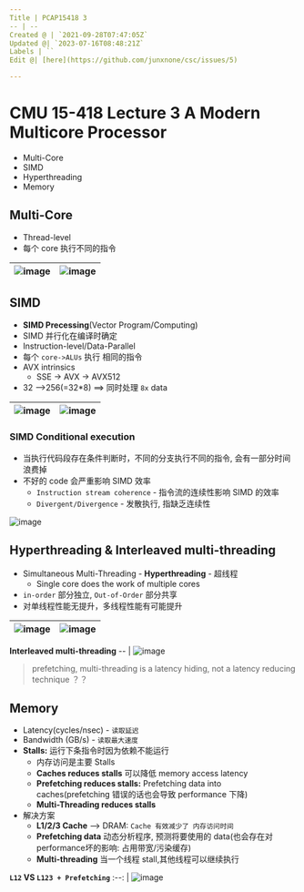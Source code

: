 ```yaml
---
Title | PCAP15418 3
-- | --
Created @ | `2021-09-28T07:47:05Z`
Updated @| `2023-07-16T08:48:21Z`
Labels | ``
Edit @| [here](https://github.com/junxnone/csc/issues/5)

---
```

# CMU 15-418 Lecture 3 A Modern Multicore Processor

- Multi-Core
- SIMD
- Hyperthreading
- Memory

## Multi-Core
- Thread-level
- 每个 core 执行不同的指令


![image](https://user-images.githubusercontent.com/2216970/139568350-7b1d388a-7b0a-4c78-8979-dc7b18d85b8e.png)| ![image](https://user-images.githubusercontent.com/2216970/139568205-c5e17a32-8edc-4a08-b439-60d2fd63ab02.png)
-- | --

## SIMD
- **SIMD Precessing**(Vector Program/Computing)
- SIMD 并行化在编译时确定
- Instruction-level/Data-Parallel
- 每个 `core->ALUs` 执行 相同的指令
- AVX intrinsics 
  - SSE -> AVX -> AVX512
- 32 -->256(=32*8) ==> 同时处理 `8x` data 

![image](https://user-images.githubusercontent.com/2216970/139568239-41126d20-e497-43d6-9b49-f16db9d6f4db.png) | ![image](https://user-images.githubusercontent.com/2216970/139568266-f0a4f79e-06f6-40e5-a309-3cb2410216aa.png)
-- | --

### SIMD Conditional execution
- 当执行代码段存在条件判断时，不同的分支执行不同的指令, 会有一部分时间浪费掉
- 不好的 code 会严重影响 SIMD 效率
  - `Instruction stream coherence` - 指令流的连续性影响 SIMD 的效率
  - `Divergent/Divergence` - 发散执行, 指缺乏连续性

![image](https://user-images.githubusercontent.com/2216970/135046400-d7da3152-78f7-4709-8ebd-075b66209c29.png)

## Hyperthreading & Interleaved multi-threading
- Simultaneous Multi-Threading - **Hyperthreading** - 超线程
  - Single core does the work of multiple cores 
- `in-order` 部分独立, `Out-of-Order` 部分共享
- 对单线程性能无提升，多线程性能有可能提升


![image](https://user-images.githubusercontent.com/2216970/139569166-44734064-21d2-4525-9440-e51d1101746f.png) | ![image](https://user-images.githubusercontent.com/2216970/135049677-8ba6e874-d733-4c64-8632-4a0f896f1790.png)  
-- | --

**Interleaved multi-threading**
-- |
![image](https://user-images.githubusercontent.com/2216970/135067136-aa5fba98-974e-4423-b3fc-11a2e1016d9e.png)


> prefetching, multi-threading is a latency hiding, not a latency reducing technique ？？


## Memory

- Latency(cycles/nsec) - `读取延迟`
- Bandwidth (GB/s) - `读取最大速度`
- **Stalls:** 运行下条指令时因为依赖不能运行
  - 内存访问是主要 Stalls
  - **Caches reduces stalls** 可以降低 memory access latency
  - **Prefetching reduces stalls:** Prefetching data into caches(prefetching 错误的话也会导致 performance 下降)
  - **Multi-Threading reduces stalls**
- 解决方案
  - **L1/2/3 Cache** --> DRAM: `Cache 有效减少了 内存访问时间`
  - **Prefetching data**  动态分析程序, 预测将要使用的 data(也会存在对performance坏的影响: 占用带宽/污染缓存)
  - **Multi-threading** 当一个线程 stall,其他线程可以继续执行


**`L12`  VS `L123 + Prefetching`**
:--: |
![image](https://user-images.githubusercontent.com/2216970/139574218-95810ae5-dbb5-4720-ac9a-73cf17f31b03.png)







